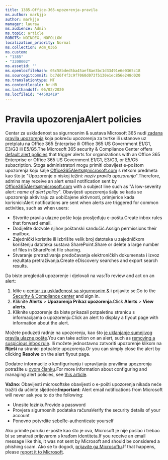 ```yaml
---
title: 1385-Office-365-upozorenja-pravila
ms.author: markjjo
author: markjjo
manager: lauraw
ms.audience: Admin
ms.topic: article
ROBOTS: NOINDEX, NOFOLLOW
localization_priority: Normal
ms.collection: Adm_O365
ms.custom:
- "1385"
- "3200002"
ms.assetid: ''
ms.openlocfilehash: 05c58bded5ba45aef8ae3bc1d33491e6e0365c18
ms.sourcegitcommit: bc7d6f4f3c9f7060d073f5130e1ec856e248d020
ms.translationtype: MT
ms.contentlocale: hr-HR
ms.lasthandoff: 06/02/2020
ms.locfileid: "44502419"
---
```

# <a name="alert-policies"></a><span data-ttu-id="f09ee-102">Pravila upozorenja</span><span class="sxs-lookup"><span data-stu-id="f09ee-102">Alert policies</span></span>

<span data-ttu-id="f09ee-103">Centar za usklađenost sa sigurnosnim & sustava Microsoft 365 nudi [zadana pravila upozorenja](https://docs.microsoft.com/microsoft-365/compliance/alert-policies#default-alert-policies) koja pokreću upozorenja za tvrtke ili ustanove uz pretplatu na Office 365 Enterprise ili Office 365 US Government E1/G1, E3/G3 ili E5/G5.</span><span class="sxs-lookup"><span data-stu-id="f09ee-103">The Microsoft 365 security & Compliance Center offers [default alert policies](https://docs.microsoft.com/microsoft-365/compliance/alert-policies#default-alert-policies) that trigger alerts for organizations with an Office 365 Enterprise or Office 365 US Government E1/G1, E3/G3, or E5/G5 subscription.</span></span> <span data-ttu-id="f09ee-104">Stoga administratori mogu primiti obavijest e-poštom upozorenja koju šalje Office365Alerts@microsoft.com s retkom predmeta kao što je "Upozorenje o niskoj težini: *naziv pravila upozorenja*".</span><span class="sxs-lookup"><span data-stu-id="f09ee-104">Therefore, admins may receive an alert email notification sent by Office365Alerts@microsoft.com with a subject line such as "A low-severity alert: *name of alert policy*".</span></span> <span data-ttu-id="f09ee-105">Obavijesti upozorenja šalju se kada se upozorenja aktiviraju za uobičajene aktivnosti, primjerice kada korisnici:</span><span class="sxs-lookup"><span data-stu-id="f09ee-105">Alert notifications are sent when alerts are triggered for common activities, such as when users:</span></span>

- <span data-ttu-id="f09ee-106">Stvorite pravila ulazne pošte koja prosljeđuju e-poštu.</span><span class="sxs-lookup"><span data-stu-id="f09ee-106">Create inbox rules that forward email.</span></span>
- <span data-ttu-id="f09ee-107">Dodijelite dozvole njihov poštanski sandučić.</span><span class="sxs-lookup"><span data-stu-id="f09ee-107">Assign permissions their mailbox.</span></span>
- <span data-ttu-id="f09ee-108">Zajednički koristite ili izbrišite velik broj datoteka u zajedničkom korištenju datoteka sustava SharePoint.</span><span class="sxs-lookup"><span data-stu-id="f09ee-108">Share or delete a large number of files in SharePoint file sharing.</span></span>
- <span data-ttu-id="f09ee-109">Stvaranje pretraživanja predočavanja elektroničkih dokumenata i izvoz rezultata pretraživanja.</span><span class="sxs-lookup"><span data-stu-id="f09ee-109">Create eDiscovery searches and export search results.</span></span>

<span data-ttu-id="f09ee-110">Da biste pregledali upozorenje i djelovali na vas:</span><span class="sxs-lookup"><span data-stu-id="f09ee-110">To review and act on an alert:</span></span>

1. <span data-ttu-id="f09ee-111">Idite u [centar za usklađenost sa sigurnosnim &](https://protection.office.com) i prijavite se.</span><span class="sxs-lookup"><span data-stu-id="f09ee-111">Go to the [Security & Compliance center](https://protection.office.com) and sign in.</span></span>
2. <span data-ttu-id="f09ee-112">Kliknite **Alerts**  >  **Upozorenja Prikaz upozorenja**.</span><span class="sxs-lookup"><span data-stu-id="f09ee-112">Click **Alerts** > **View alerts**.</span></span>
3. <span data-ttu-id="f09ee-113">Kliknite upozorenje da biste prikazali potpaletinu stranicu s informacijama o upozorenju.</span><span class="sxs-lookup"><span data-stu-id="f09ee-113">Click an alert to display a flyout page with information about the alert.</span></span>

<span data-ttu-id="f09ee-114">Možete poduzeti radnje na upozorenju, kao što [je uklanjanje sumnjivog pravila ulazne pošte](https://docs.microsoft.com/microsoft-365/security/office-365-security/responding-to-a-compromised-email-account).</span><span class="sxs-lookup"><span data-stu-id="f09ee-114">You can take action on an alert, such as [removing a suspicious inbox rule](https://docs.microsoft.com/microsoft-365/security/office-365-security/responding-to-a-compromised-email-account).</span></span> <span data-ttu-id="f09ee-115">Ili možete jednostavno zatvoriti upozorenje klikom na **Riješi** na stranici potpalete upozorenja.</span><span class="sxs-lookup"><span data-stu-id="f09ee-115">Or you can simply close the alert by clicking **Resolve** on the alert flyout page.</span></span>

<span data-ttu-id="f09ee-116">Dodatne informacije o konfiguriranju i upravljanju pravilima upozorenja potražite u [ovom članku](https://docs.microsoft.com/microsoft-365/compliance/alert-policies).</span><span class="sxs-lookup"><span data-stu-id="f09ee-116">For more information about configuring and managing alert policies, see  [this article](https://docs.microsoft.com/microsoft-365/compliance/alert-policies).</span></span>

<span data-ttu-id="f09ee-117">**Važno**: Obavijesti microsoftske obavijesti o e-pošti upozorenja nikada neće tražiti da učinite sljedeće:</span><span class="sxs-lookup"><span data-stu-id="f09ee-117">**Important**: Alert email notifications from Microsoft will never ask you to do the following:</span></span>

- <span data-ttu-id="f09ee-118">Unesite lozinku</span><span class="sxs-lookup"><span data-stu-id="f09ee-118">Provide a password</span></span>
- <span data-ttu-id="f09ee-119">Provjera sigurnosnih podataka računa</span><span class="sxs-lookup"><span data-stu-id="f09ee-119">Verify the security details of your account</span></span>
- <span data-ttu-id="f09ee-120">Ponovno potvrdite sebe</span><span class="sxs-lookup"><span data-stu-id="f09ee-120">Re-authenticate yourself</span></span>

<span data-ttu-id="f09ee-121">Ako primite poruku e-pošte kao što je ova, Microsoft je nije poslao i trebao bi se smatrati prijevarom s krađom identiteta.</span><span class="sxs-lookup"><span data-stu-id="f09ee-121">If you receive an email message like this, it was not sent by Microsoft and should be considered a phishing scam.</span></span> <span data-ttu-id="f09ee-122">Ako se to dogodi, [prijavite ga Microsoftu](https://docs.microsoft.com/microsoft-365/security/office-365-security/report-junk-email-and-phishing-scams-in-outlook-on-the-web-eop).</span><span class="sxs-lookup"><span data-stu-id="f09ee-122">If that happens, please [report it to Microsoft](https://docs.microsoft.com/microsoft-365/security/office-365-security/report-junk-email-and-phishing-scams-in-outlook-on-the-web-eop).</span></span>